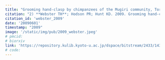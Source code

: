 ```yaml
---
title: "Grooming hand-clasp by chimpanzees of the Mugiri community, Toro-Semliki Wildlife Reserve, Uganda."
citation: "2) **Webster TH**; Hodson PR; Hunt KD. 2009. Grooming hand-clasp by chimpanzees of the Mugiri community, Toro-Semliki Wildlife Reserve, Uganda. *Pan Africa News* 16 (1): 5-7."
citation_id: 'webster_2009'
date: '20090601'
timestamp: "2009"
image: '/static/img/pub/2009_webster.jpeg'
# pmcid:
# biorxiv
link: 'https://repository.kulib.kyoto-u.ac.jp/dspace/bitstream/2433/143502/1/PAN16(1)_05.pdf'
# code:
---
```

